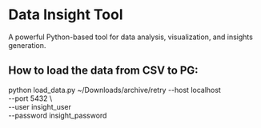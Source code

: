 # Data Insight Tool

A powerful Python-based tool for data analysis, visualization, and insights generation.

## How to load the data from CSV to PG:

python load_data.py ~/Downloads/archive/retry  --host localhost \
    --port 5432 \         
    --user insight_user \
    --password insight_password


